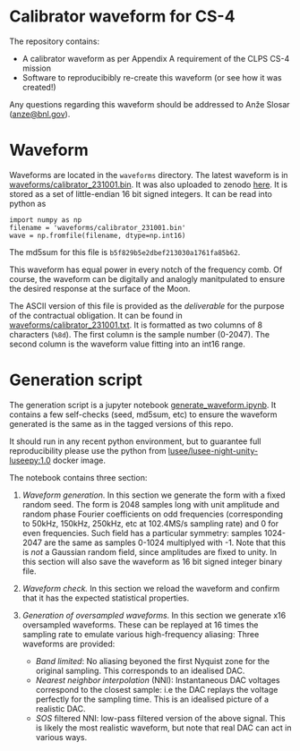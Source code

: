# Calibrator waveform for CS-4

The repository contains:
 * A calibrator waveform as per Appendix A requirement of the CLPS CS-4 mission
 * Software to reproducibibly re-create this waveform (or see how it was created!)

Any questions regarding this waveform should be addressed to Anže Slosar (anze@bnl.gov).

# Waveform

Waveforms are located in the `waveforms` directory. The latest waveform is in [waveforms/calibrator_231001.bin](waveforms/calibrator_231001.bin).
It was also uploaded to zenodo [here](https://zenodo.org/record/8381205).
It is stored as a set of little-endian 16 bit signed integers. It can be read into python as
```
import numpy as np
filename = 'waveforms/calibrator_231001.bin'
wave = np.fromfile(filename, dtype=np.int16)
```
The md5sum for this file is `b5f829b5e2dbef213030a1761fa85b62`.

This waveform has equal power in every notch of the frequency comb. Of course, the waveform can be digitally and analogly manitpulated to ensure the desired response at the surface of the Moon.

The ASCII version of this file is provided as the _deliverable_ for the purpose of the contractual obligation. It can be found in [waveforms/calibrator_231001.txt](waveforms/calibrator_231001.txt).
It is formatted as two columns of 8 characters (`%8d`). The first column is the sample number (0-2047). The second column is the waveform value fitting into an int16 range. 

# Generation script

The generation script is a jupyter notebook [generate_waveform.ipynb](./generate_waveform.ipynb). It contains a few self-checks (seed, md5sum, etc) to ensure the waveform generated is the same as in the tagged versions of this repo. 

It should run in any recent python environment, but to guarantee full reproducibility please use the python from [lusee/lusee-night-unity-luseepy:1.0](https://hub.docker.com/layers/lusee/lusee-night-unity-luseepy/1.0/images/sha256-a9fb9b47e1f300025995fc35c917ba865725285fa52a61c58920540a25439559?context=explore) docker image.

The notebook contains three section:
 1. *Waveform generation.* In this section we generate the form with a fixed random seed. The form is 2048 samples long with unit amplitude and random phase Fourier coefficients on odd frequencies (corresponding to 50kHz, 150kHz, 250kHz, etc at 102.4MS/s sampling rate) and 0 for even frequencies. Such field has a particular symmetry: samples 1024-2047 are the same as samples 0-1024 multiplyed with -1. Note that this is *not* a Gaussian random field, since amplitudes are fixed to unity. In this section will also save the waveform as 16 bit signed integer binary file.

 2. *Waveform check.* In this section we reload the waveform and confirm that it has the expected statistical properties.

 3. *Generation of oversampled waveforms.* In this section we generate x16 oversampled waveforms. These can be replayed at 16 times the sampling rate to emulate various high-frequency aliasing:
  Three waveforms are provided:
    * *Band limited*: No aliasing beyoned the first Nyquist zone for the original sampling. This corresponds to an idealised DAC.
    * *Nearest neighbor interpolation* (NNI): Instantaneous DAC voltages correspond to the closest sample: i.e the DAC replays the voltage perfectly for the sampling time. This is an idealised picture of a realistic DAC.
    * *SOS* filtered NNI: low-pass filtered version of the above signal. This is likely the most realistic waveform, but note that real DAC can act in various ways.

